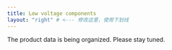 ```yaml
---
title: Low voltage components
layout: "right" # <--- 修改这里，使用下划线
---
```


The product data is being organized. Please stay tuned.
